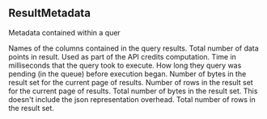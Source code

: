 ## ResultMetadata
Metadata contained within a quer 

<ParamField path="column_names" type="text">
Names of the columns contained in the query results.
</ParamField>
<ParamField path="datapoint_count" type="text">
Total number of data points in result.
Used as part of the API credits computation.
</ParamField>
<ParamField path="execution_time_millis" type="text">
Time in milliseconds that the query took to execute.
</ParamField>
<ParamField path="pending_time_millis" type="text">
How long they query was pending (in the queue) before execution began.
</ParamField>
<ParamField path="result_set_bytes" type="text">
Number of bytes in the result set for the current page of results.
</ParamField>
<ParamField path="row_count" type="text">
Number of rows in the result set for the current page of results.
</ParamField>
<ParamField path="total_result_set_bytes" type="text">
Total number of bytes in the result set. This doesn&#x27;t include the json representation overhead.
</ParamField>
<ParamField path="total_row_count" type="text">
Total number of rows in the result set.
</ParamField>
